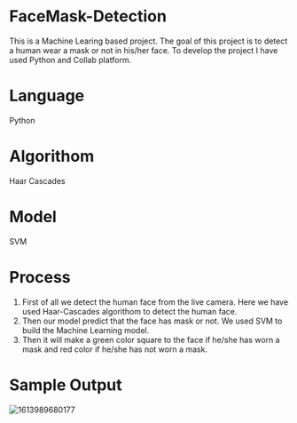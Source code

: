 # FaceMask-Detection
This is a Machine Learing based project. The goal of this project is to detect a human wear a mask or not in his/her face. To develop the project I have used Python and Collab platform.

# Language
Python

# Algorithom
Haar Cascades

# Model
SVM

# Process
1. First of all we detect the human face from the live camera. Here we have used Haar-Cascades algorithom to detect the human face.
2. Then our model predict that the face has mask or not. We used SVM to build the Machine Learning model.
3. Then it will make a green color square to the face if he/she has worn a mask and red color if he/she has not worn a mask.

# Sample Output
![1613989680177](https://user-images.githubusercontent.com/58313058/193411515-ce2d3e62-5e8f-491a-9db0-be246a76fa75.jpeg)
